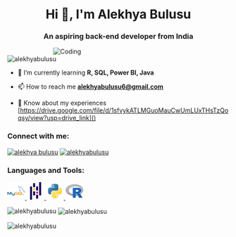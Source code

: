 <h1 align="center">Hi 👋, I'm Alekhya Bulusu</h1>
<h3 align="center">An aspiring back-end developer from India</h3>
<img align="right" alt="Coding" width="400" src="https://encrypted-tbn0.gstatic.com/images?q=tbn:ANd9GcRFqyFH-AyD8-uAp4_v9SdiodJd6c3JcDXn38l_Fpv7lQ&s">

<p align="left"> <img src="https://komarev.com/ghpvc/?username=alekhyabulusu&label=Profile%20views&color=0e75b6&style=flat" alt="alekhyabulusu" /> </p>

- 🌱 I’m currently learning **R, SQL, Power BI, Java**

- 📫 How to reach me **alekhyabulusu6@gmail.com**

- 📄 Know about my experiences [https://drive.google.com/file/d/1sfvykATLMGuoMauCwUmLUxTHsTzQoqsy/view?usp=drive_link]()

<h3 align="left">Connect with me:</h3>
<p align="left">
<a href="https://linkedin.com/in/alekhya bulusu" target="blank"><img align="center" src="https://raw.githubusercontent.com/rahuldkjain/github-profile-readme-generator/master/src/images/icons/Social/linked-in-alt.svg" alt="alekhya bulusu" height="30" width="40" /></a>
<a href="https://instagram.com/alekhyabulusu" target="blank"><img align="center" src="https://raw.githubusercontent.com/rahuldkjain/github-profile-readme-generator/master/src/images/icons/Social/instagram.svg" alt="alekhyabulusu" height="30" width="40" /></a>
</p>

<h3 align="left">Languages and Tools:</h3>
<p align="left"> <a href="https://www.mysql.com/" target="_blank" rel="noreferrer"> <img src="https://raw.githubusercontent.com/devicons/devicon/master/icons/mysql/mysql-original-wordmark.svg" alt="mysql" width="40" height="40"/> </a> <a href="https://pandas.pydata.org/" target="_blank" rel="noreferrer"> <img src="https://raw.githubusercontent.com/devicons/devicon/2ae2a900d2f041da66e950e4d48052658d850630/icons/pandas/pandas-original.svg" alt="pandas" width="40" height="40"/> </a> <a href="https://www.python.org" target="_blank" rel="noreferrer"> <img src="https://raw.githubusercontent.com/devicons/devicon/master/icons/python/python-original.svg" alt="python" width="40" height="40"/> </a> <a href="https://www.r-project.org/" target="_blank" rel="noferrer"> <img src="https://github.com/devicons/devicon/blob/master/icons/r/r-original.svg" alt="R" width="40" height="40"/> </a> </p>

<p><img align="left" src="https://github-readme-stats.vercel.app/api/top-langs?username=alekhyabulusu&show_icons=true&locale=en&layout=compact" alt="alekhyabulusu" /></p>

<p>&nbsp;<img align="center" src="https://github-readme-stats.vercel.app/api?username=alekhyabulusu&show_icons=true&locale=en" alt="alekhyabulusu" /></p>

<p><img align="center" src="https://github-readme-streak-stats.herokuapp.com/?user=alekhyabulusu&" alt="alekhyabulusu" /></p>
